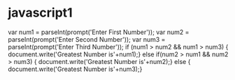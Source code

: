 # javascript1

var num1 = parseInt(prompt('Enter First Number')); 
var num2 = parseInt(prompt('Enter Second Number'));
var num3 = parseInt(prompt('Enter Third Number')); 
  if (num1 > num2 && num1 > num3)
  { document.write('Greatest Number is'+num1);} 
  else if(num2 > num1 && num2 > num3)
   { document.write('Greatest Number is'+num2);}
   else
    { document.write('Greatest Number is'+num3);}